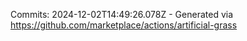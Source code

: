 Commits: 2024-12-02T14:49:26.078Z - Generated via https://github.com/marketplace/actions/artificial-grass
<br>
